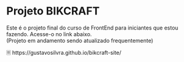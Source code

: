 # Projeto BIKCRAFT
Este é o projeto final do curso de FrontEnd para iniciantes que estou fazendo. Acesse-o no link abaixo.<br>
(Projeto em andamento sendo atualizado frequentemente)
<div> 🗏 https://gustavosilvra.github.io/bikcraft-site/</div>
